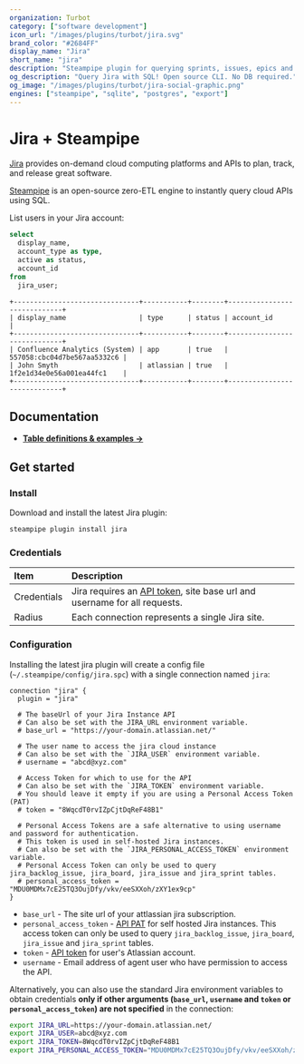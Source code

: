 ```yaml
---
organization: Turbot
category: ["software development"]
icon_url: "/images/plugins/turbot/jira.svg"
brand_color: "#2684FF"
display_name: "Jira"
short_name: "jira"
description: "Steampipe plugin for querying sprints, issues, epics and more from Jira."
og_description: "Query Jira with SQL! Open source CLI. No DB required."
og_image: "/images/plugins/turbot/jira-social-graphic.png"
engines: ["steampipe", "sqlite", "postgres", "export"]
---
```


# Jira + Steampipe

[Jira](https://www.atlassian.com/software/jira) provides on-demand cloud computing platforms and APIs to plan,
track, and release great software.

[Steampipe](https://steampipe.io) is an open-source zero-ETL engine to instantly query cloud APIs using SQL.

List users in your Jira account:

```sql
select
  display_name,
  account_type as type,
  active as status,
  account_id
from
  jira_user;
```

```
+-------------------------------+-----------+--------+-----------------------------+
| display_name                  | type      | status | account_id                  |
+-------------------------------+-----------+--------+-----------------------------+
| Confluence Analytics (System) | app       | true   | 557058:cbc04d7be567aa5332c6 |
| John Smyth                    | atlassian | true   | 1f2e1d34e0e56a001ea44fc1    |
+-------------------------------+-----------+--------+-----------------------------+
```

## Documentation

- **[Table definitions & examples →](/plugins/turbot/jira/tables)**

## Get started

### Install

Download and install the latest Jira plugin:

```bash
steampipe plugin install jira
```

### Credentials

| Item        | Description                                                                                                                            |
| :---------- | :------------------------------------------------------------------------------------------------------------------------------------- |
| Credentials | Jira requires an [API token](https://id.atlassian.com/manage-profile/security/api-tokens), site base url and username for all requests. |
| Radius      | Each connection represents a single Jira site.                                                                                         |

<!-- | Permissions | Grant the `ReadOnlyAccess` policy to your user or role.                                                                                | -->

### Configuration

Installing the latest jira plugin will create a config file (`~/.steampipe/config/jira.spc`) with a single connection named `jira`:

```hcl
connection "jira" {
  plugin = "jira"

  # The baseUrl of your Jira Instance API
  # Can also be set with the JIRA_URL environment variable.
  # base_url = "https://your-domain.atlassian.net/"

  # The user name to access the jira cloud instance
  # Can also be set with the `JIRA_USER` environment variable.
  # username = "abcd@xyz.com"

  # Access Token for which to use for the API
  # Can also be set with the `JIRA_TOKEN` environment variable.
  # You should leave it empty if you are using a Personal Access Token (PAT)
  # token = "8WqcdT0rvIZpCjtDqReF48B1"

  # Personal Access Tokens are a safe alternative to using username and password for authentication.
  # This token is used in self-hosted Jira instances.
  # Can also be set with the `JIRA_PERSONAL_ACCESS_TOKEN` environment variable.
  # Personal Access Token can only be used to query jira_backlog_issue, jira_board, jira_issue and jira_sprint tables.
  # personal_access_token = "MDU0MDMx7cE25TQ3OujDfy/vkv/eeSXXoh/zXY1ex9cp"
}
```

- `base_url` - The site url of your attlassian jira subscription.
- `personal_access_token` - [API PAT](https://confluence.atlassian.com/enterprise/using-personal-access-tokens-1026032365.html) for self hosted Jira instances. This access token can only be used to query `jira_backlog_issue`, `jira_board`, `jira_issue` and `jira_sprint` tables.
- `token` - [API token](https://id.atlassian.com/manage-profile/security/api-tokens) for user's Atlassian account.
- `username` - Email address of agent user who have permission to access the API.

Alternatively, you can also use the standard Jira environment variables to obtain credentials **only if other arguments (`base_url`, `username` and `token` or `personal_access_token`) are not specified** in the connection:

```sh
export JIRA_URL=https://your-domain.atlassian.net/
export JIRA_USER=abcd@xyz.com
export JIRA_TOKEN=8WqcdT0rvIZpCjtDqReF48B1
export JIRA_PERSONAL_ACCESS_TOKEN="MDU0MDMx7cE25TQ3OujDfy/vkv/eeSXXoh/zXY1ex9cp"
```


